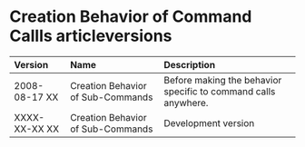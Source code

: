 ﻿Creation Behavior of Command Callls articleversions
==================================================

|**Version**|**Name**|**Description**|
| :- | :- | :- |
|2008-08-17 XX|Creation Behavior of Sub-Commands|Before making the behavior specific to command calls anywhere.|
|XXXX-XX-XX XX|Creation Behavior of Sub-Commands|Development version|

